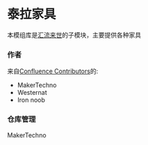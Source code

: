 # 泰拉家具
本模组库是[汇流来世](https://github.com/MagicHarp/confluence/)的子模块，主要提供各种家具
### 作者
来自[Confluence Contributors](https://github.com/MagicHarp/confluence/graphs/contributors)的: 
- MakerTechno
- Westernat
- Iron noob
### 仓库管理
MakerTechno
